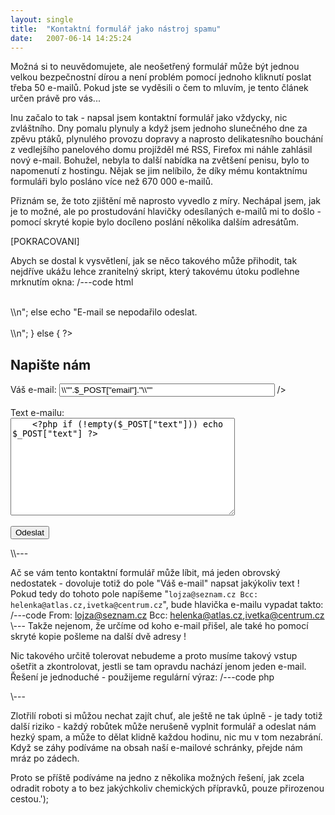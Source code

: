 ```yaml
---
layout: single
title:  "Kontaktní formulář jako nástroj spamu"
date:   2007-06-14 14:25:24
---
```

Možná si to neuvědomujete, ale neošetřený formulář může být jednou velkou bezpečnostní
dírou a není problém pomocí jednoho kliknutí poslat třeba 50 e-mailů. Pokud jste
se vyděsili o čem to mluvím, je tento článek určen právě pro vás...

Inu začalo to tak - napsal jsem kontaktní formulář jako vždycky, nic zvláštního.
Dny pomalu plynuly a když jsem jednoho slunečného dne za zpěvu ptáků, plynulého
provozu dopravy a naprosto delikatesního bouchání z vedlejšího panelového domu
projížděl mé RSS, Firefox mi náhle zahlásil nový e-mail. Bohužel, nebyla to další
nabídka na zvětšení penisu, bylo to napomenutí z hostingu. Nějak se jim nelíbilo,
že díky mému kontaktnímu formuláři bylo posláno více než 670 000 e-mailů.

Přiznám se, že toto zjištění mě naprosto vyvedlo z míry. Nechápal jsem, jak je to
možné, ale po prostudování hlavičky odesílaných e-mailů mi to došlo - pomocí
skryté kopie bylo docíleno poslání několika dalším adresátům.

[POKRACOVANI]

Abych se dostal k vysvětlení, jak se něco takového může přihodit, tak nejdříve
ukážu lehce zranitelný skript, který takovému útoku podlehne mrknutím okna:
/---code html
<?php
if (!empty($_POST["text"])) {
      if (empty($_POST["email"])) $_POST["email"] = "robot@domena.cz";
  if (mail("info@domena.cz", "E-mail z webu", $_POST["text"], "From: ".$_POST["email"]))
    echo "E-mail byl odeslán.<br /><br />\\n";
  else
    echo "E-mail se nepodařilo odeslat.<br /><br />\\n";
} else {
    ?>
<h2>Napište nám</h2>
<form action="napiste.php" method="post">
  Váš e-mail:
  <input type="text" name="email" size="40"
    <?php if (!empty($_POST["email"])) echo " value=\\"".$_POST["email"]."\\"" ?> />
  <br /><br />
  Text e-mailu:<br />
  <textarea name="text" cols="42" rows="10">
    <?php if (!empty($_POST["text"])) echo $_POST["text"] ?>
  </textarea>
  <br /><br />
  <input type="submit" name="btn" value="Odeslat" />
</form>
<?php
}
?>
\\---

Ač se vám tento kontaktní formulář může líbit, má jeden obrovský nedostatek -
dovoluje totiž do pole "Váš e-mail" napsat jakýkoliv text ! Pokud tedy do tohoto
pole napíšeme "`lojza@seznam.cz Bcc: helenka@atlas.cz,ivetka@centrum.cz`", bude
hlavička e-mailu vypadat takto:
/---code
From: lojza@seznam.cz Bcc: helenka@atlas.cz,ivetka@centrum.cz
\\---
Takže nejenom, že určíme od koho e-mail přišel, ale také ho pomocí skryté kopie
pošleme na další dvě adresy !

Nic takového určitě tolerovat nebudeme a proto musíme takový vstup ošetřit a
zkontrolovat, jestli se tam opravdu nachází jenom jeden e-mail. Řešení je
jednoduché - použijeme regulární výraz:
/---code php
<?php
if (ereg("^[_a-zA-Z0-9\\.\\-]+@[_a-zA-Z0-9\\.\\-]+\\.[a-zA-Z]{2,4}$", $_POST["email"])) {
      // e-mail je v pořádku, můžeme ho s klidem dále zpracovat
} else {
      echo "I ty lišáku, na mě si nepříjdeš !";
}
?>
\\---

Zlotřilí roboti si můžou nechat zajít chuť, ale ještě ne tak úplně - je tady
totiž další riziko - každý robůtek může nerušeně vyplnit formulář a odeslat nám
hezký spam, a může to dělat klidně každou hodinu, nic mu v tom nezabrání. Když
se záhy podíváme na obsah naší e-mailové schránky, přejde nám mráz po zádech.

Proto se příště podíváme na jedno z několika možných řešení, jak zcela odradit
roboty a to bez jakýchkoliv chemických přípravků, pouze přirozenou cestou.');

